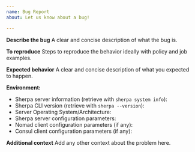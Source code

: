 ```yaml
---
name: Bug Report
about: Let us know about a bug!

---
```


**Describe the bug**
A clear and concise description of what the bug is.

**To reproduce**
Steps to reproduce the behavior ideally with policy and job examples.

**Expected behavior**
A clear and concise description of what you expected to happen.

**Environment:**
* Sherpa server information (retrieve with `sherpa system info`):
* Sherpa CLI version (retrieve with `sherpa --version`):
* Server Operating System/Architecture:
* Sherpa server configuration parameters:
* Nomad client configuration parameters (if any):
* Consul client configuration parameters (if any):

**Additional context**
Add any other context about the problem here.
